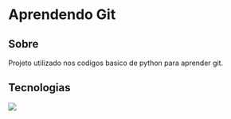 <h1>Aprendendo Git</h1>

<h2> Sobre</h2>
<p>Projeto utilizado nos codigos basico de python para aprender git.</p>

##  Tecnologias
<div>
  <img src="https://img.shields.io/badge/python-3670A0?style=for-the-badge&logo=python&logoColor=ffdd54">
</div>

